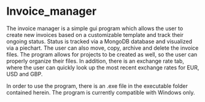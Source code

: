# Invoice_manager
The invoice manager is a simple gui program which allows the user to create new invoices based on a customizable template
and track their ongoing status. Status is tracked via a MongoDB database and visualized via a piechart. The user can also move, copy, archive and delete the invoice files. The program allows for projects to be created as well, so the user can properly organize their files. In addition, there is an exchange rate tab, where the user can quickly look up the most recent exchange rates for EUR, USD and GBP. 

In order to use the program, there is an .exe file in the executable folder contained herein. The program is currently compatible with Windows only. 
